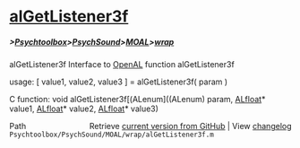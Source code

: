 # [alGetListener3f](alGetListener3f)
##### >[Psychtoolbox](Psychtoolbox)>[PsychSound](PsychSound)>[MOAL](MOAL)>[wrap](wrap)

alGetListener3f  Interface to [OpenAL](OpenAL) function alGetListener3f  
  
usage:  [ value1, value2, value3 ] = alGetListener3f( param )  
  
C function:  void alGetListener3f[(ALenum]((ALenum) param, [ALfloat](ALfloat)\* value1, [ALfloat](ALfloat)\* value2, [ALfloat](ALfloat)\* value3)  




<div class="code_header" style="text-align:right;">
  <span style="float:left;">Path&nbsp;&nbsp;</span> <span class="counter">Retrieve <a href=
  "https://raw.github.com/Psychtoolbox-3/Psychtoolbox-3/beta/Psychtoolbox/PsychSound/MOAL/wrap/alGetListener3f.m">current version from GitHub</a> | View <a href=
  "https://github.com/Psychtoolbox-3/Psychtoolbox-3/commits/beta/Psychtoolbox/PsychSound/MOAL/wrap/alGetListener3f.m">changelog</a></span>
</div>
<div class="code">
  <code>Psychtoolbox/PsychSound/MOAL/wrap/alGetListener3f.m</code>
</div>

